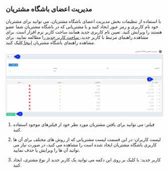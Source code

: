 ﻿## مدیریت اعضای باشگاه مشتریان


با استفاده از تنظیمات بخش مدیریت اعضای باشگاه مشتریان، می توانید برای مشتریان خود نام کاربری و رمز عبور ایجاد کنید و یا مشتریانی که در باشگاه مشتریان شما عضو هستند را ویرایش کنید.  تعیین نام کاربری جدید همانند ساخت کاربر نرم افزار است. برای مشاهده راهنمای مرتبط با کاربر جدید،[ ساخت کاربر جدید ](file%3A%2F%2F%2FC%3A%5CUsers%5CH.abasi%5CDocuments%5CGitHub%5CPayamGostarDocs%5Chelp%202.5.4%5CSettings%5CManage-groups-and-users%5Cusers%5Cusers.md)را مطالعه نمایید. برای مشاهده راهنمای باشگاه مشتریان [اینجا ](file%3A%2F%2F%2FC%3A%5CUsers%5CH.abasi%5CDocuments%5CGitHub%5CPayamGostarDocs%5Chelp%202.5.4%5CSupplementary-modules%5Ccustomer-club%5Ccustomer-club.md)کلیک کنید.

![](Customersclubmanagement1.png)

1. فیلتر: می توانید برای یافتن مشتریان مورد نظر خود از فیلترهای موجود استفاده کنید.

2. لیست کاربران: در این قسمت لیست مشتریانی که از روش های مختلف برای آن ها کاربری باشگاه مشتریان ایجاد شده است را مشاهده می کنید، در صورت نیاز می توانید آن ها را ویرایش یا حذف نمایید.

3. کاربر جدید: با کلیک بر روی این دکمه می توانید یک کاربر جدید از نوع مشتری، ایجاد کنید.

